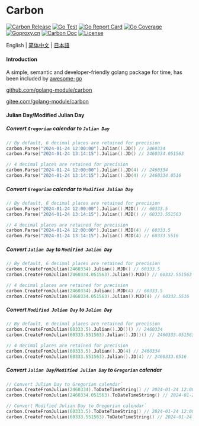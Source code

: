 # Carbon

[![Carbon Release](https://img.shields.io/github/release/golang-module/carbon.svg)](https://github.com/golang-module/carbon/releases)
[![Go Test](https://github.com/golang-module/carbon/actions/workflows/test.yml/badge.svg)](https://github.com/golang-module/carbon/actions)
[![Go Report Card](https://goreportcard.com/badge/github.com/golang-module/carbon/v2)](https://goreportcard.com/report/github.com/golang-module/carbon/v2)
[![Go Coverage](https://codecov.io/gh/golang-module/carbon/branch/master/graph/badge.svg)](https://codecov.io/gh/golang-module/carbon)
[![Goproxy.cn](https://goproxy.cn/stats/github.com/golang-module/carbon/badges/download-count.svg)](https://goproxy.cn)
[![Carbon Doc](https://img.shields.io/badge/go.dev-reference-brightgreen?logo=go&logoColor=white&style=flat)](https://pkg.go.dev/github.com/golang-module/carbon/v2)
[![License](https://img.shields.io/github/license/golang-module/carbon)](https://github.com/golang-module/carbon/blob/master/LICENSE)

English | [简体中文](README.cn.md) | [日本語](README.jp.md)

#### Introduction

A simple, semantic and developer-friendly golang package for time, has been included
by [awesome-go](https://github.com/avelino/awesome-go#date-and-time "awesome-go")

[github.com/golang-module/carbon](https://github.com/golang-module/carbon "github.com/golang-module/carbon")

[gitee.com/golang-module/carbon](https://gitee.com/golang-module/carbon "gitee.com/golang-module/carbon")

#### Julian Day/Modified Julian Day

##### Convert `Gregorian` calendar to `Julian Day`
```go
// By default, 6 decimal places are retained for precision
carbon.Parse("2024-01-24 12:00:00").Julian().JD() // 2460334
carbon.Parse("2024-01-24 13:14:15").Julian().JD() // 2460334.051563

// 4 decimal places are retained for precision
carbon.Parse("2024-01-24 12:00:00").Julian().JD(4) // 2460334
carbon.Parse("2024-01-24 13:14:15").Julian().JD(4) // 2460334.0516
```

##### Convert `Gregorian` calendar to `Modified Julian Day`
```go
// By default, 6 decimal places are retained for precision
carbon.Parse("2024-01-24 12:00:00").Julian().MJD() // 60333.5
carbon.Parse("2024-01-24 13:14:15").Julian().MJD() // 60333.551563

// 4 decimal places are retained for precision
carbon.Parse("2024-01-24 12:00:00").Julian().MJD(4) // 60333.5
carbon.Parse("2024-01-24 13:14:15").Julian().MJD(4) // 60333.5516
```

##### Convert `Julian Day` to `Modified Julian Day`
```go
// By default, 6 decimal places are retained for precision
carbon.CreateFromJulian(2460334).Julian().MJD() // 60333.5
carbon.CreateFromJulian(2460334.051563).Julian().MJD() // 60332.551563

// 4 decimal places are retained for precision
carbon.CreateFromJulian(2460334).Julian().MJD(4) // 60333.5
carbon.CreateFromJulian(2460334.051563).Julian().MJD(4) // 60332.5516
```

##### Convert `Modified Julian Day` to `Julian Day`
```go
// By default, 6 decimal places are retained for precision
carbon.CreateFromJulian(60333.5).Julian().JD()() // 2460334
carbon.CreateFromJulian(60333.551563).Julian().JD()() // 2460333.051563

// 4 decimal places are retained for precision
carbon.CreateFromJulian(60333.5).Julian().JD(4) // 2460334
carbon.CreateFromJulian(60333.551563).Julian().JD(4) // 2460333.0516
```

##### Convert `Julian Day`/`Modified Julian Day` to `Gregorian` calendar
```go
// Convert Julian Day to Gregorian calendar`
carbon.CreateFromJulian(2460334).ToDateTimeString() // 2024-01-24 12:00:00
carbon.CreateFromJulian(2460334.051563).ToDateTimeString() // 2024-01-24 13:14:15

// Convert Modified Julian Day to Gregorian calendar`
carbon.CreateFromJulian(60333.5).ToDateTimeString() // 2024-01-24 12:00:00
carbon.CreateFromJulian(60333.551563).ToDateTimeString() // 2024-01-24 13:14:15
```